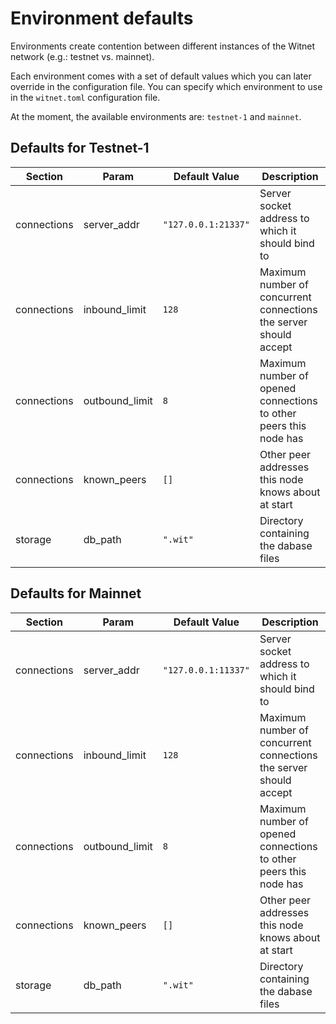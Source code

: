 # Environment defaults

Environments create contention between different instances of the Witnet network (e.g.: testnet vs. mainnet).

Each environment comes with a set of default values which you can later override in the configuration file. You can specify which environment to use in the `witnet.toml` configuration file.

At the moment, the available environments are: `testnet-1` and `mainnet`.

## Defaults for Testnet-1

| Section     | Param          | Default Value       | Description                                                       |
| ---------   | ----------     | --------------      | -----------------------------------                               |
| connections | server_addr    | `"127.0.0.1:21337"` | Server socket address to which it should bind to                  |
| connections | inbound_limit  | `128`               | Maximum number of concurrent connections the server should accept |
| connections | outbound_limit | `8`                 | Maximum number of opened connections to other peers this node has |
| connections | known_peers    | `[]`                | Other peer addresses this node knows about at start               |
| storage     | db_path        | `".wit"`            | Directory containing the dabase files                             |


## Defaults for Mainnet

| Section     | Param          | Default Value       | Description                                                       |
| ---------   | ----------     | --------------      | -----------------------------------                               |
| connections | server_addr    | `"127.0.0.1:11337"` | Server socket address to which it should bind to                  |
| connections | inbound_limit  | `128`               | Maximum number of concurrent connections the server should accept |
| connections | outbound_limit | `8`                 | Maximum number of opened connections to other peers this node has |
| connections | known_peers    | `[]`                | Other peer addresses this node knows about at start               |
| storage     | db_path        | `".wit"`            | Directory containing the dabase files                             |

